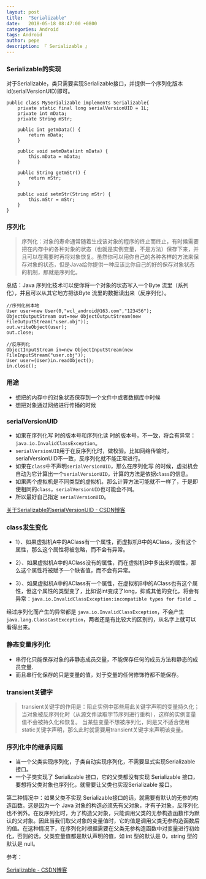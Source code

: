 ```yaml
---
layout: post
title:  "Serializable"
date:   2018-05-18 08:47:00 +0800
categories: Android
tags: Android
author: pepe
description: 『 Serializable 』
---
```


### **Serializable的实现**
对于Serializable，类只需要实现Serializable接口，并提供一个序列化版本id(serialVersionUID)即可。
```
public class MySerializable implements Serializable{
    private static final long serialVersionUID = 1L;
    private int mData;
    private String mStr;

    public int getmData() {
        return mData;
    }

    public void setmData(int mData) {
        this.mData = mData;
    }

    public String getmStr() {
        return mStr;
    }

    public void setmStr(String mStr) {
        this.mStr = mStr;
    }
}
```
### **序列化**

> 序列化：对象的寿命通常随着生成该对象的程序的终止而终止，有时候需要把在内存中的各种对象的状态（也就是实例变量，不是方法）保存下来，并且可以在需要时再将对象恢复。虽然你可以用你自己的各种各样的方法来保存对象的状态，但是Java给你提供一种应该比你自己的好的保存对象状态的机制，那就是序列化。

总结：Java 序列化技术可以使你将一个对象的状态写入一个Byte 流里（系列化），并且可以从其它地方把该Byte 流里的数据读出来（反序列化）。

```
//序列化到本地
User user=new User(0,"wcl_android@163.com","123456");
ObjectOutputStream out=new ObjectOutputStream(new FileOutputStream("user.obj"));
out.writeObject(user);
out.close;

//反序列化
ObjectInputStream in=new ObjectInputStream(new FileInputStream("user.obj"));
User user=(User)in.readObject();
in.close();
```

### **用途**

* 想把的内存中的对象状态保存到一个文件中或者数据库中时候
* 想把对象通过网络进行传播的时候

### **serialVersionUID**

* 如果在序列化写 时的版本号和序列化读 时的版本号，不一致，将会有异常：`java.io.InvalidClassException`。
* `serialVersionUID`用于在反序列化时，做校验。比如网络传输时，serialVersionUID不一致，反序列化就不能正常进行。
* 如果在`class`中不声明`serialVersionUID`，那么在序列化写 的时候，虚拟机会自动为它计算出一个`serialVersionUID`，计算的方法是依据`class`的信息。
* 如果两个虚拟机是不同类型的虚拟机，那么计算方法可能就不一样了，于是即使相同的`class`，`serialVersionUID`也可能会不同。
* 所以最好自己指定 `serialVersionUID`。

[关于Serializable的serialVersionUID - CSDN博客](https://blog.csdn.net/smcwwh/article/details/8787561)

### **class发生变化**

 - 1）、如果虚拟机A中的AClass有一个属性，而虚拟机B中的AClass，没有这个属性，那么这个属性将被忽略，而不会有异常。

 - 2）、如果虚拟机A中的AClass没有的属性，而在虚拟机B中多出来的属性，那么这个属性将被赋予一个缺省值，而不会有异常。

 - 3）、如果虚拟机A中的AClass有一个属性，在虚拟机B中的AClass也有这个属性，但这个属性的类型变了，比如说int变成了long，抑或其他的变化，将会有异常：`java.io.InvalidClassException:incompatible types for field …`

经过序列化而产生的异常都是 `java.io.InvalidClassException`，不会产生`java.lang.ClassCastException`，两者还是有比较大的区别的，从名字上就可以看得出来。

### **静态变量序列化**

* 串行化只能保存对象的非静态成员交量，不能保存任何的成员方法和静态的成员变量.
* 而且串行化保存的只是变量的值，对于变量的任何修饰符都不能保存。

### **transient关键字**

> transient关键字的作用是：阻止实例中那些用此关键字声明的变量持久化；当对象被反序列化时（从源文件读取字节序列进行重构），这样的实例变量值不会被持久化和恢复。
> 当某些变量不想被序列化，同是又不适合使用static关键字声明，那么此时就需要用transient关键字来声明该变量。

### **序列化中的继承问题**

* 当一个父类实现序列化，子类自动实现序列化，不需要显式实现Serializable接口。
* 一个子类实现了 Serializable 接口，它的父类都没有实现 Serializable 接口，要想将父类对象也序列化，就需要让父类也实现Serializable 接口。

第二种情况中：如果父类不实现 Serializable接口的话，就需要有默认的无参的构造函数。这是因为一个 Java 对象的构造必须先有父对象，才有子对象，反序列化也不例外。在反序列化时，为了构造父对象，只能调用父类的无参构造函数作为默认的父对象。因此当我们取父对象的变量值时，它的值是调用父类无参构造函数后的值。在这种情况下，在序列化时根据需要在父类无参构造函数中对变量进行初始化，否则的话，父类变量值都是默认声明的值，如 int 型的默认是 0，string 型的默认是 null。

参考：

[Serializable - CSDN博客](
https://blog.csdn.net/u011568312/article/details/57611440)
